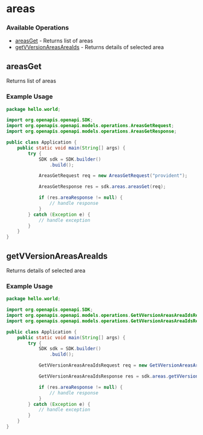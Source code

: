 # areas

### Available Operations

* [areasGet](#areasget) - Returns list of areas
* [getVVersionAreasAreaIds](#getvversionareasareaids) - Returns details of selected area

## areasGet

Returns list of areas

### Example Usage

```java
package hello.world;

import org.openapis.openapi.SDK;
import org.openapis.openapi.models.operations.AreasGetRequest;
import org.openapis.openapi.models.operations.AreasGetResponse;

public class Application {
    public static void main(String[] args) {
        try {
            SDK sdk = SDK.builder()
                .build();

            AreasGetRequest req = new AreasGetRequest("provident");            

            AreasGetResponse res = sdk.areas.areasGet(req);

            if (res.areaResponse != null) {
                // handle response
            }
        } catch (Exception e) {
            // handle exception
        }
    }
}
```

## getVVersionAreasAreaIds

Returns details of selected area

### Example Usage

```java
package hello.world;

import org.openapis.openapi.SDK;
import org.openapis.openapi.models.operations.GetVVersionAreasAreaIdsRequest;
import org.openapis.openapi.models.operations.GetVVersionAreasAreaIdsResponse;

public class Application {
    public static void main(String[] args) {
        try {
            SDK sdk = SDK.builder()
                .build();

            GetVVersionAreasAreaIdsRequest req = new GetVVersionAreasAreaIdsRequest("distinctio", "quibusdam");            

            GetVVersionAreasAreaIdsResponse res = sdk.areas.getVVersionAreasAreaIds(req);

            if (res.areaResponse != null) {
                // handle response
            }
        } catch (Exception e) {
            // handle exception
        }
    }
}
```
